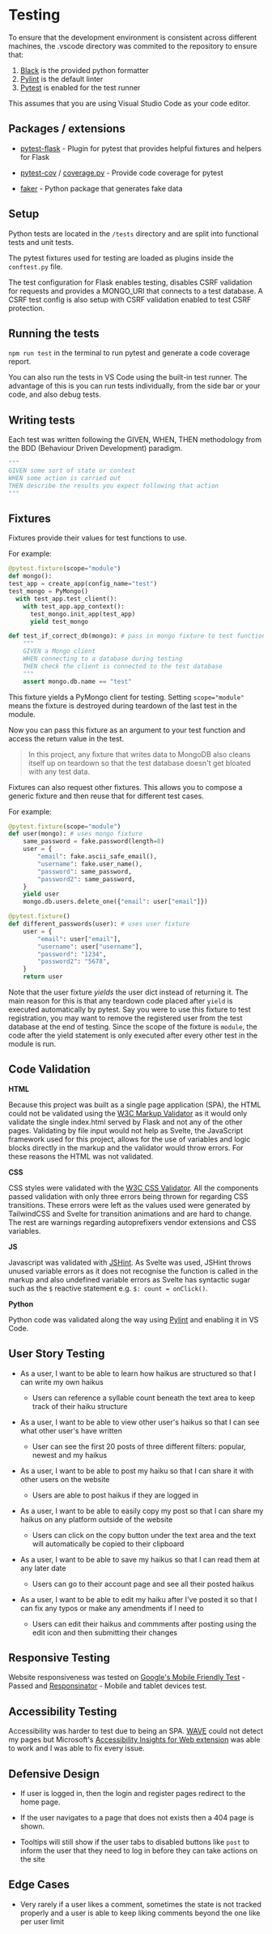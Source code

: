 # Testing

To ensure that the development environment is consistent across different machines, the .vscode directory was commited to the repository to ensure that:

1. [Black](https://black.readthedocs.io/en/stable/) is the provided python formatter
2. [Pylint](https://pylint.org/) is the default linter
3. [Pytest](https://docs.pytest.org/en/6.2.x/) is enabled for the test runner

This assumes that you are using Visual Studio Code as your code editor.

## Packages / extensions

- [pytest-flask](https://pytest-flask.readthedocs.io/en/latest/) - Plugin for pytest that provides helpful fixtures and helpers for Flask

- [pytest-cov](https://pytest-cov.readthedocs.io/en/latest/) / [coverage.py](https://coverage.readthedocs.io/en/6.1.2/index.html) - Provide code coverage for pytest

- [faker](https://faker.readthedocs.io/en/master/) - Python package that generates fake data

## Setup

Python tests are located in the `/tests` directory and are split into functional tests and unit tests.

The pytest fixtures used for testing are loaded as plugins inside the `conftest.py` file.

The test configuration for Flask enables testing, disables CSRF validation for requests and provides a MONGO_URI that connects to a test database. A CSRF test config is also setup with CSRF validation enabled to test CSRF protection.

## Running the tests

`npm run test` in the terminal to run pytest and generate a code coverage report.

You can also run the tests in VS Code using the built-in test runner. The advantage of this is you can run tests individually, from the side bar or your code, and also debug tests.

## Writing tests

Each test was written following the GIVEN, WHEN, THEN methodology from the BDD (Behaviour Driven Development) paradigm.

```python
"""
GIVEN some sort of state or context
WHEN some action is carried out
THEN describe the results you expect following that action
"""
```

## Fixtures

Fixtures provide their values for test functions to use.

For example:

```python
@pytest.fixture(scope="module")
def mongo():
test_app = create_app(config_name="test")
test_mongo = PyMongo()
  with test_app.test_client():
    with test_app.app_context():
      test_mongo.init_app(test_app)
      yield test_mongo

def test_if_correct_db(mongo): # pass in mongo fixture to test function
    """
    GIVEN a Mongo client
    WHEN connecting to a database during testing
    THEN check the client is connected to the test database
    """
    assert mongo.db.name == "test"
```

This fixture yields a PyMongo client for testing. Setting `scope="module"` means the fixture is destroyed during teardown of the last test in the module.

Now you can pass this fixture as an argument to your test function and access the return value in the test.

> In this project, any fixture that writes data to MongoDB also cleans itself up on teardown so that the test database doesn't get bloated with any test data.

Fixtures can also request other fixtures. This allows you to compose a generic fixture and then reuse that for different test cases.

For example:

```python
@pytest.fixture(scope="module")
def user(mongo): # uses mongo fixture
    same_password = fake.password(length=8)
    user = {
        "email": fake.ascii_safe_email(),
        "username": fake.user_name(),
        "password": same_password,
        "password2": same_password,
    }
    yield user
    mongo.db.users.delete_one({"email": user["email"]})

@pytest.fixture()
def different_passwords(user): # uses user fixture
    user = {
        "email": user["email"],
        "username": user["username"],
        "password": "1234",
        "password2": "5678",
    }
    return user
```

Note that the user fixture _yields_ the user dict instead of returning it. The main reason for this is that any teardown code placed after `yield` is executed automatically by pytest. Say you were to use this fixture to test registration, you may want to remove the registered user from the test database at the end of testing. Since the scope of the fixture is `module`, the code after the yield statement is only executed after every other test in the module is run.

## Code Validation

**HTML**

Because this project was built as a single page application (SPA), the HTML could not be validated using the [W3C Markup Validator](https://validator.w3.org/) as it would only validate the single index.html served by Flask and not any of the other pages. Validating by file input would not help as Svelte, the JavaScript framework used for this project, allows for the use of variables and logic blocks directly in the markup and the validator would throw errors. For these reasons the HTML was not validated.

**CSS**

CSS styles were validated with the [W3C CSS Validator](https://jigsaw.w3.org/css-validator/). All the components passed validation with only three errors being thrown for regarding CSS transitions. These errors were left as the values used were generated by TailwindCSS and Svelte for transition animations and are hard to change. The rest are warnings regarding autoprefixers vendor extensions and CSS variables.

**JS**

Javascript was validated with [JSHint](https://jshint.com/). As Svelte was used, JSHint throws unused variable errors as it does not recognise the function is called in the markup and also undefined variable errors as Svelte has syntactic sugar such as the `$` reactive statement e.g. `$: count = onClick()`.

**Python**

Python code was validated along the way using [Pylint](https://pylint.org/) and enabling it in VS Code.

## User Story Testing

- As a user, I want to be able to learn how haikus are structured so that I can write my own haikus

  - Users can reference a syllable count beneath the text area to keep track of their haiku structure

- As a user, I want to be able to view other user's haikus so that I can see what other user's have written

  - User can see the first 20 posts of three different filters: popular, newest and my haikus

- As a user, I want to be able to post my haiku so that I can share it with other users on the website

  - Users are able to post haikus if they are logged in

- As a user, I want to be able to easily copy my post so that I can share my haikus on any platform outside of the website

  - Users can click on the copy button under the text area and the text will automatically be copied to their clipboard

- As a user, I want to be able to save my haikus so that I can read them at any later date

  - Users can go to their account page and see all their posted haikus

- As a user, I want to be able to edit my haiku after I've posted it so that I can fix any typos or make any amendments if I need to

  - Users can edit their haikus and commments after posting using the edit icon and then submitting their changes

## Responsive Testing

Website responsiveness was tested on [Google's Mobile Friendly Test](https://search.google.com/test/mobile-friendly) - Passed and [Responsinator](https://www.responsinator.com/) - Mobile and tablet devices test.

## Accessibility Testing

Accessibility was harder to test due to being an SPA. [WAVE](https://wave.webaim.org/) could not detect my pages but Microsoft's [Accessibility Insights for Web extension](https://accessibilityinsights.io/en/) was able to work and I was able to fix every issue.

## Defensive Design

- If user is logged in, then the login and register pages redirect to the home page.

- If the user navigates to a page that does not exists then a 404 page is shown.

- Tooltips will still show if the user tabs to disabled buttons like `post` to inform the user that they need to log in before they can take actions on the site

## Edge Cases

- Very rarely if a user likes a comment, sometimes the state is not tracked properly and a user is able to keep liking comments beyond the one like per user limit
